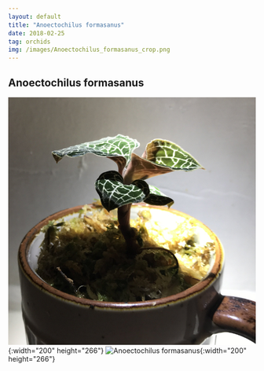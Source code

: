 ```yaml
---
layout: default
title: "Anoectochilus formasanus"
date: 2018-02-25
tag: orchids
img: /images/Anoectochilus_formasanus_crop.png
---
```


## Anoectochilus formasanus

![Anoectochilus formasanus](/images/Anoectochilus_formasanus_4_1.png){:width="200" height="266"}
![Anoectochilus formasanus](/images/Anoectochilus_formasanus_1_1.png){:width="200" height="266"}

